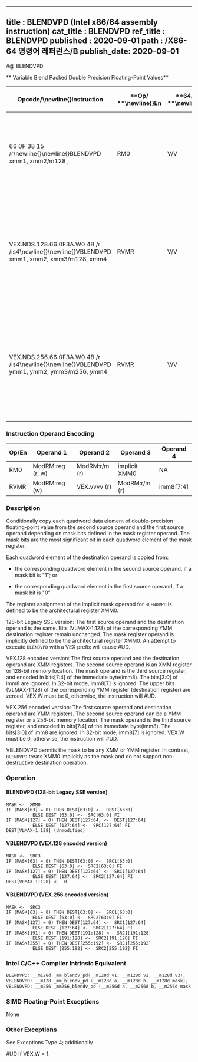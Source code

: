 ----------------------------
title : BLENDVPD (Intel x86/64 assembly instruction)
cat_title : BLENDVPD
ref_title : BLENDVPD
published : 2020-09-01
path : /X86-64 명령어 레퍼런스/B
publish_date: 2020-09-01
----------------------------
#@ BLENDVPD

** Variable Blend Packed Double Precision Floating-Point Values**

|**Opcode/**\newline{}**Instruction**|**Op/ **\newline{}**En**|**64/32-bit **\newline{}**Mode**|**CPUID **\newline{}**Feature **\newline{}**Flag**|**Description**|
|------------------------------------|------------------------|--------------------------------|--------------------------------------------------|---------------|
|66 0F 38 15 /r\newline{}\newline{}BLENDVPD xmm1, xmm2/m128 , <XMM0>|RM0|V/V|SSE4_1|Select packed DP FP values from xmm1 and xmm2 from mask specified in XMM0 and store the values in xmm1.|
|VEX.NDS.128.66.0F3A.W0 4B /r /is4\newline{}\newline{}VBLENDVPD xmm1, xmm2, xmm3/m128, xmm4|RVMR|V/V|AVX|Conditionally copy double-precision floating-point values from xmm2 or xmm3/m128 to xmm1, based on mask bits in the mask operand, xmm4.|
|VEX.NDS.256.66.0F3A.W0 4B /r /is4\newline{}\newline{}VBLENDVPD ymm1, ymm2, ymm3/m256, ymm4|RVMR|V/V|AVX|Conditionally copy double-precision floating-point values from ymm2 or ymm3/m256 to ymm1, based on mask bits in the mask operand, ymm4.|
### Instruction Operand Encoding


|Op/En|Operand 1|Operand 2|Operand 3|Operand 4|
|-----|---------|---------|---------|---------|
|RM0|ModRM:reg (r, w)|ModRM:r/m (r)|implicit XMM0|NA|
|RVMR|ModRM:reg (w)|VEX.vvvv (r)|ModRM:r/m (r)|imm8[7:4]|
### Description


Conditionally copy each quadword data element of double-precision floating-point value from the second source operand and the first source operand depending on mask bits defined in the mask register operand. The mask bits are the most significant bit in each quadword element of the mask register.

Each quadword element of the destination operand is copied from:

*  the corresponding quadword element in the second source operand, if a mask bit is "1"; or

*  the corresponding quadword element in the first source operand, if a mask bit is "0"

The register assignment of the implicit mask operand for `BLENDVPD` is defined to be the architectural register XMM0.

128-bit Legacy SSE version: The first source operand and the destination operand is the same. Bits (VLMAX-1:128) of the corresponding YMM destination register remain unchanged. The mask register operand is implicitly defined to be the architectural register XMM0. An attempt to execute `BLENDVPD` with a VEX prefix will cause #UD.

VEX.128 encoded version: The first source operand and the destination operand are XMM registers. The second source operand is an XMM register or 128-bit memory location. The mask operand is the third source register, and encoded in bits[7:4] of the immediate byte(imm8). The bits[3:0] of imm8 are ignored. In 32-bit mode, imm8[7] is ignored. The upper bits (VLMAX-1:128) of the corresponding YMM register (destination register) are zeroed. VEX.W must be 0, otherwise, the instruction will #UD.

VEX.256 encoded version: The first source operand and destination operand are YMM registers. The second source operand can be a YMM register or a 256-bit memory location. The mask operand is the third source register, and encoded in bits[7:4] of the immediate byte(imm8). The bits[3:0] of imm8 are ignored. In 32-bit mode, imm8[7] is ignored. VEX.W must be 0, otherwise, the instruction will #UD.

VBLENDVPD permits the mask to be any XMM or YMM register. In contrast, `BLENDVPD` treats XMM0 implicitly as the mask and do not support non-destructive destination operation. 


### Operation
#### BLENDVPD (128-bit Legacy SSE version)
```info-verb
MASK <-  XMM0
IF (MASK[63] = 0) THEN DEST[63:0] <-  DEST[63:0]
          ELSE DEST [63:0] <-  SRC[63:0] FI
IF (MASK[127] = 0) THEN DEST[127:64] <-  DEST[127:64]
          ELSE DEST [127:64] <-  SRC[127:64] FI
DEST[VLMAX-1:128] (Unmodified)
```
#### VBLENDVPD (VEX.128 encoded version)
```info-verb
MASK <-  SRC3
IF (MASK[63] = 0) THEN DEST[63:0] <-  SRC1[63:0]
          ELSE DEST [63:0] <-  SRC2[63:0] FI
IF (MASK[127] = 0) THEN DEST[127:64] <-  SRC1[127:64]
          ELSE DEST [127:64] <-  SRC2[127:64] FI
DEST[VLMAX-1:128] <-  0
```
#### VBLENDVPD (VEX.256 encoded version)
```info-verb
MASK <-  SRC3
IF (MASK[63] = 0) THEN DEST[63:0] <-  SRC1[63:0]
          ELSE DEST [63:0] <-  SRC2[63:0] FI
IF (MASK[127] = 0) THEN DEST[127:64] <-  SRC1[127:64]
          ELSE DEST [127:64] <-  SRC2[127:64] FI
IF (MASK[191] = 0) THEN DEST[191:128] <-  SRC1[191:128]
          ELSE DEST [191:128] <-  SRC2[191:128] FI
IF (MASK[255] = 0) THEN DEST[255:192] <-  SRC1[255:192]
          ELSE DEST [255:192] <-  SRC2[255:192] FI
```

### Intel C/C++ Compiler Intrinsic Equivalent

```cpp
BLENDVPD: __m128d _mm_blendv_pd(__m128d v1, __m128d v2, __m128d v3);
VBLENDVPD: __m128 _mm_blendv_pd (__m128d a, __m128d b, __m128d mask);
VBLENDVPD: __m256 _mm256_blendv_pd (__m256d a, __m256d b, __m256d mask);
```
### SIMD Floating-Point Exceptions


None

### Other Exceptions


See Exceptions Type 4; additionally

#UD  If VEX.W = 1.

